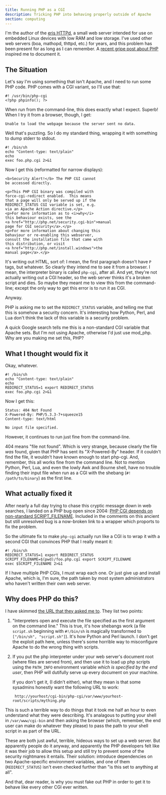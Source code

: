 ```yaml
---
title: Running PHP as a CGI
description: Tricking PHP into behaving properly outside of Apache
section: computing
---
```


I'm the author of the
[eris HTTPd](https://github.com/nealey/eris),
a small web server intended for use on embedded Linux devices with low RAM and low storage.
I've used other web servers (boa, mathopd, thttpd, etc.) for years,
and this problem has been present for as long as I can remember.
A [recent gripe post about PHP](https://eev.ee/blog/2012/04/09/php-a-fractal-of-bad-design/)
inspired me to document it.

The Situation
-------------

Let's say I'm using something that isn't Apache,
and I need to run some PHP code.
PHP comes with a CGI variant,
so I'll use that:

    #! /usr/bin/php-cgi
    <?php phpinfo(); ?>

When run from the command-line, this does exactly what I expect.
Superb!
When I try it from a browser, though, I get:

    Unable to load the webpage because the server sent no data.

Well that's puzzling.
So I do my standard thing,
wrapping it with something to dump stderr to stdout.

    #! /bin/sh
    echo "Content-type: text/plain"
    echo
    exec foo.php.cgi 2>&1

Now I get this (reformatted for narrow displays):

    <b>Security Alert!</b> The PHP CGI cannot
    be accessed directly.

    <p>This PHP CGI binary was compiled with
    force-cgi-redirect enabled.  This means
    that a page will only be served up if the
    REDIRECT_STATUS CGI variable is set, e.g.
    via an Apache Action directive.</p>
    <p>For more information as to <i>why</i>
    this behaviour exists, see the
    <a href="http://php.net/security.cgi-bin">manual
    page for CGI security</a>.</p>
    <p>For more information about changing this
    behaviour or re-enabling this webserver,
    consult the installation file that came with
    this distribution, or visit 
    <a href="http://php.net/install.windows">the
    manual page</a>.</p>

It's writing out HTML, sort of: I mean, the first paragraph doesn't have `P` tags, but whatever.
So clearly they intend me to see it from a browser.
I mean, the interpreter binary is called `php-cgi`, after all.
And yet, they're not actually writing out a CGI header,
so the web server thinks it's a broken script and dies.
So maybe they meant me to view this from the command-line;
except the only way to get this error is to run it as CGI.

Anyway.

PHP is asking me to set the `REDIRECT_STATUS` variable,
and telling me that this is somehow a security concern.
It's interesting how Python, Perl, and Lua don't think the lack of this variable is a security problem.

A quick Google search tells me this is a non-standard CGI variable that Apache sets.
But I'm not using Apache, otherwise I'd just use mod_php.
Why are you making me set this, PHP?

What I thought would fix it
---------------------------

Okay, whatever.

    #! /bin/sh
    echo "Content-type: text/plain"
    echo
    REDIRECT_STATUS=1 export REDIRECT_STATUS
    exec foo.php.cgi 2>&1

Now I get this:

    Status: 404 Not Found
    X-Powered-By: PHP/5.3.3-7+squeeze15
    Content-type: text/html

    No input file specified.

However, it continues to run just fine from the command-line.

404 means "file not found".
Which is very strange, because clearly the file *was* found,
given that PHP has sent its "X-Powered-By" header.
If it couldn't find the file, it wouldn't have known enough to start php-cgi.
And, remember, this all works fine from the command line.
Not to mention Python, Perl, Lua, and even the lowly Awk and Bourne shell,
have no trouble finding their input file when run as a CGI with the shebang (`#! /path/to/binary`)
as the first line.

What actually fixed it
----------------------

After nearly a full day trying to chase this cryptic message down in web searches,
I landed on a PHP bug open since 2004:
[PHP CGI depends on non-standard SCRIPT_FILENAME](https://bugs.php.net/bug.php?id=28227).
Included in the comments on this ancient but still unresolved bug is a now-broken link to
a wrapper
which proports to fix the problem.

So the ultimate fix to make `php-cgi` actually run like a CGI is to wrap it
with a second CGI that convinces PHP that I really meant it:

    #! /bin/sh
    REDIRECT_STATUS=1 export REDIRECT_STATUS
    SCRIPT_FILENAME=$(pwd)/foo.php.cgi export SCRIPT_FILENAME
    exec $SCRIPT_FILENAME 2>&1

If I have multiple PHP CGIs,
I must wrap each one.
Or just give up and install Apache,
which is, I'm sure,
the path taken by most system administrators who haven't written their own web server.

Why does PHP do this?
---------------------

I have skimmed [the URL that they asked me to](https://php.net/manual/en/security.cgi-bin.attacks.php).
They list two points:

1. "Interpreters open and execute the file specified as the first argument on the command line." This is true, it's how shebangs work (a file `script.sh` beginning with `#!/bin/sh` is magically transformed to `["/bin/sh", "script.sh"]`). It's how Python and Perl launch. I don't get the exploit path here, unless there's some horrible way to misconfigure Apache to do the wrong thing with scripts.

2. If you put the php interpreter under your web server's document root (where files are served from), and then use it to load up php scripts using the `PATH_INFO` environment variable *which is specified by the end user*, then PHP will dutifully serve up every document on your machine.

   If you don't get it, (I didn't either), what they mean is that
   some sysadmins honestly want the following URL to work:

        http://yourhost/cgi-bin/php-cgi/var/www/yourhost-root/scripts/mything.php

  This is such a terrible way to do things that it took me half an hour to even understand what they were describing. It's analagous to putting your shell in `/var/www/cgi-bin` and then asking the browser (which, remember, the end user can make do whatever they please) to pass the path to your shell script in as part of the URL.


These are both just awful, terrible,
hideous ways to set up a web server.
But apparently people do it anyway,
and apparently the PHP developers felt like it was their job
to allow this setup and still try to prevent
some of the security nightmares it entails.
Their solution: introduce dependencies on two Apache-specific
environment variables,
and one of them (`REDIRECT_STATUS`)
isn't even checked further than "is this set to anything at all".

And that, dear reader, is why you must fake out PHP
in order to get it to behave like every other CGI ever written.

